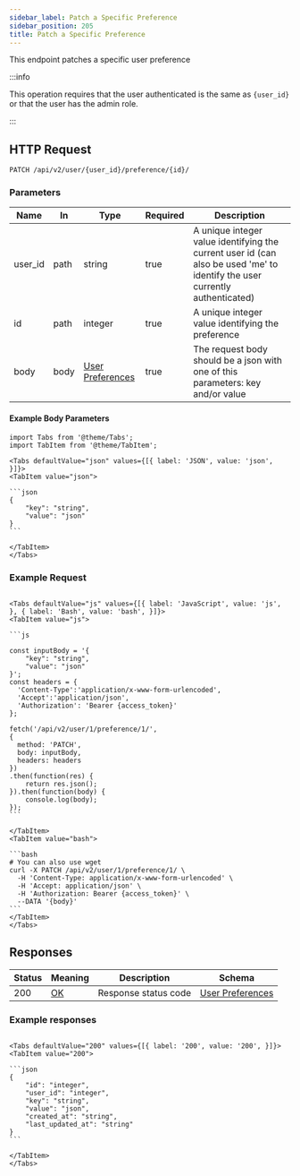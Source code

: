 ```yaml
---
sidebar_label: Patch a Specific Preference
sidebar_position: 205
title: Patch a Specific Preference
---
```


This endpoint patches a specific user preference

:::info

This operation requires that the user authenticated is the same as `{user_id}` or that the user has the admin role.

:::

## HTTP Request

`PATCH /api/v2/user/{user_id}/preference/{id}/`

### Parameters

| Name    | In   | Type                                                               | Required | Description                                                                                                                 |
|---------|------|--------------------------------------------------------------------|----------|-----------------------------------------------------------------------------------------------------------------------------|
| user_id | path | string                                                             | true     | A unique integer value identifying the current user id (can also be used 'me' to identify the user currently authenticated) |
| id      | path | integer                                                            | true     | A unique integer value identifying the preference                                                                           |
| body    | body | [User Preferences](/docs/apireference/v2/schemas/user_preferences) | true     | The request body should be a json with one of this parameters: key and/or value                                             |

#### Example Body Parameters

````mdx-code-block
import Tabs from '@theme/Tabs';
import TabItem from '@theme/TabItem';

<Tabs defaultValue="json" values={[{ label: 'JSON', value: 'json', }]}>
<TabItem value="json">

```json
{
    "key": "string",
    "value": "json"
}
```

</TabItem>
</Tabs>
````

### Example Request

````mdx-code-block

<Tabs defaultValue="js" values={[{ label: 'JavaScript', value: 'js', }, { label: 'Bash', value: 'bash', }]}>
<TabItem value="js">

```js

const inputBody = '{
    "key": "string",
    "value": "json"
}';
const headers = {
  'Content-Type':'application/x-www-form-urlencoded',
  'Accept':'application/json',
  'Authorization': 'Bearer {access_token}'
};

fetch('/api/v2/user/1/preference/1/',
{
  method: 'PATCH',
  body: inputBody,
  headers: headers
})
.then(function(res) {
    return res.json();
}).then(function(body) {
    console.log(body);
});
```

</TabItem>
<TabItem value="bash">

```bash
# You can also use wget
curl -X PATCH /api/v2/user/1/preference/1/ \
  -H 'Content-Type: application/x-www-form-urlencoded' \
  -H 'Accept: application/json' \
  -H 'Authorization: Bearer {access_token}' \
  --DATA '{body}'
```
</TabItem>
</Tabs>
````

## Responses

| Status | Meaning                                                 | Description          | Schema                                                             |
|--------|---------------------------------------------------------|----------------------|--------------------------------------------------------------------|
| 200    | [OK](https://tools.ietf.org/html/rfc7231#section-6.3.1) | Response status code | [User Preferences](/docs/apireference/v2/schemas/user_preferences) |

### Example responses

````mdx-code-block

<Tabs defaultValue="200" values={[{ label: '200', value: '200', }]}>
<TabItem value="200">

```json
{
    "id": "integer",
    "user_id": "integer",
    "key": "string",
    "value": "json",
    "created_at": "string",
    "last_updated_at": "string"
}
```

</TabItem>
</Tabs>
````




